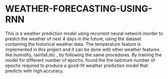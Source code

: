 # WEATHER-FORECASTING-USING-RNN
This is a weather prediction model using recurrent neural network inorder to predict the weather of next 4 days in the future, using the dataset containing the historical weather data. The temperature feature is implemented in this project and it can be done with other weather features like humidity, rainfall,etc , by  following the same procedures. By training the model for different number of  epochs, found the the optimum number of epochs required to produce a good-fit weather prediction model that predicts with high accuracy.
